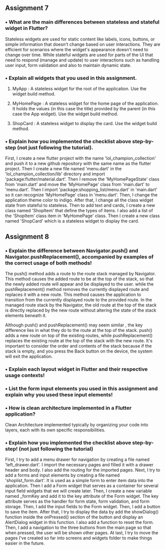 ## Assignment 7

### • What are the main differences between stateless and stateful widget in Flutter?

Stateless widgets are used for static content like labels, icons, buttons, or simple information that doesn't change based on user interactions. They are efficient for scenarios where the widget's appearance doesn't need to change over time. While stateful widgets are used for parts of the UI that need to respond (manage and update) to user interactions such as handling user input, form validation and also to maintain dynamic state.

### • Explain all widgets that you used in this assignment.

1) MyApp
: A stateless widget for the root of the application. Use the widget build method.

2) MyHomePage
: A stateless widget for the home page of the application. It holds the values (in this case the title) provided by the parent (in this case the App widget). Use the widget build method.

3) ShopCard
: A stateless widget to display the card. Use the widget build method.

### • Explain how you implemented the checklist above step-by-step (not just following the tutorial).

First, I create a new flutter project with the name 'lol_champion_collection' and push it to a new github repository with the same name as the flutter project. Then I create a new file named 'menu.dart' in the 'lol_champion_collection/lib' directory and import 'package:flutter/material.dart'. Then I remove the 'MyHomePageState' class from 'main.dart' and move the 'MyHomePage' class from 'main.dart' to 'menu.dart'. Then I import 'package:shopping_list/menu.dart' in 'main.dart' so it can recognize 'MyHomePage' class in 'menu.dart'. Then, I change the application theme color to indigo. After that, I change all the class widget state from stateful to stateless. Then to add text and cards, I create a new class named 'ShopItem' that define the types of items. I also add a list of the 'ShopItem' class item in 'MyHomePage' class. Then I create a new class named 'ShopCard' which is a stateless widget to display the card.

## Assignment 8

### • Explain the difference between Navigator.push() and Navigator.pushReplacement(), accompanied by examples of the correct usage of both methods!

The push() method adds a route to the route stack managed by Navigator. This method causes the added route to be at the top of the stack, so that the newly added route will appear and be displayed to the user. while the pushReplacement() method removes the currently displayed route and replaces it with a new route. This method causes the application to transition from the currently displayed route to the provided route. In the managed route stack by the Navigator, the old route at the top of the stack is directly replaced by the new route without altering the state of the stack elements beneath it.

Although push() and pushReplacement() may seem similar , the key difference lies in what they do to the route at the top of the stack. push() adds a new route on top of the existing routes, while pushReplacement() replaces the existing route at the top of the stack with the new route. It's important to consider the order and contents of the stack because if the stack is empty, and you press the Back button on the device, the system will exit the application.

### • Explain each layout widget in Flutter and their respective usage contexts!



### • List the form input elements you used in this assignment and explain why you used these input elements!



### • How is clean architecture implemented in a Flutter application?

Clean Architecture implemented typically by organizing your code into layers, each with its own specific responsibilities.

### • Explain how you implemented the checklist above step-by-step! (not just following the tutorial)

First, I try to add a menu drawer for navigation by creating a file named 'left_drawer.dart'. I import the necessary pages and filled it with a drawer header and body. I also add the routing for the imported pages. Next, I try to add a forms and input elements by creating a file named 'shoplist_form.dart'. It is used as a simple form to enter item data into the application. Then I add a Form widget that serves as a container for several input field widgets that we will create later. Then, I create a new variable named _formKey and add it to the key attribute of the Form widget. The key attribute serves as the handler for form state, form validation, and form storage. Then, I add the input fields to the Form widget. Then, I add a button to save the item. After that, I try to display the data by add the showDialog() function inside the onPressed() section of the button and display an AlertDialog widget in this function. I also add a function to reset the form. Then, I add a navigation to the three buttons from the main page so that when pressed, the user will be shown other pages. At last, I try to move the pages I've created so far into screens and widgets folder to make things easier in the future.